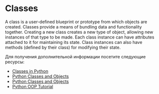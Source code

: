 # Classes

A class is a user-defined blueprint or prototype from which objects are created. Classes provide a means of bundling data and functionality together. Creating a new class creates a new type of object, allowing new instances of that type to be made. Each class instance can have attributes attached to it for maintaining its state. Class instances can also have methods (defined by their class) for modifying their state.

Для получения дополнительной информации посетите следующие ресурсы:

- [Classes in Python](https://docs.python.org/3/tutorial/classes.html)
- [Python Classes and Objects](https://www.geeksforgeeks.org/python-classes-and-objects/)
- [Python Classes and Objects](https://www.w3schools.com/python/python_classes.asp)
- [Python OOP Tutorial](https://www.youtube.com/watch?v=zda-z5jzlym&list=pl-osie80tetsqhiuoqkhwlxsibidseytc)